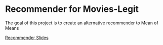 # Recommender for Movies-Legit

The goal of this project is to create an alternative recommender to Mean of Means

[Recommender Slides](https://docs.google.com/presentation/d/19ejZw8QGtd10ulLliTgvuewcfnQb1kBADZLVj4J8DnM/edit#slide=id.g3983b7bd69_0_0)
